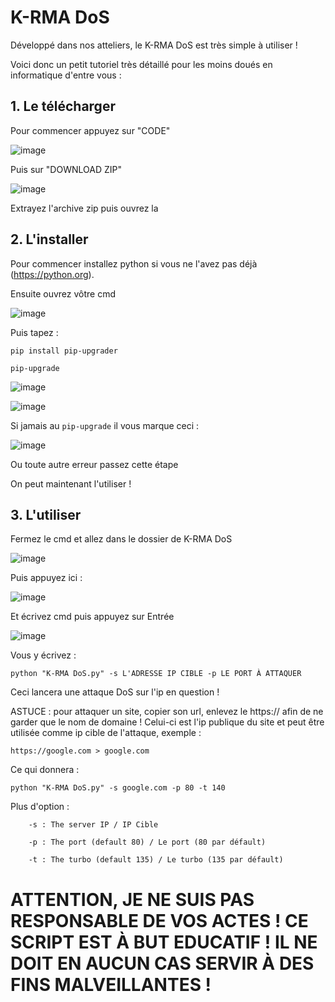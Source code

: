 # K-RMA DoS

Développé dans nos atteliers, le K-RMA DoS est très simple à utiliser !

Voici donc un petit tutoriel très détaillé pour les moins doués en informatique d'entre vous : 

## 1. Le télécharger

Pour commencer appuyez sur "CODE"

![image](https://user-images.githubusercontent.com/108224457/193016172-1464f671-9fe7-41f5-a44e-5c47856e5269.png)

Puis sur "DOWNLOAD ZIP"

![image](https://user-images.githubusercontent.com/108224457/193016332-76a952be-621b-4bef-9470-4fcccf0368dc.png)

Extrayez l'archive zip puis ouvrez la

## 2. L'installer

Pour commencer installez python si vous ne l'avez pas déjà (https://python.org).

Ensuite ouvrez vôtre cmd

![image](https://user-images.githubusercontent.com/108224457/193017134-c62db3cd-4719-407d-ac9f-227f2bb28a6f.png)

Puis tapez : 

```pip install pip-upgrader```

```pip-upgrade```

![image](https://user-images.githubusercontent.com/108224457/193017318-9fa0913e-2b81-4a67-b096-6fd743d1a1fe.png)

![image](https://user-images.githubusercontent.com/108224457/193017410-16c50a63-3ddf-4249-b266-57f6d91b19e3.png)

Si jamais au ```pip-upgrade``` il vous marque ceci : 

![image](https://user-images.githubusercontent.com/108224457/193017493-5f744a46-6437-4939-bd63-ec6fc03ee601.png)

Ou toute autre erreur passez cette étape

On peut maintenant l'utiliser !

## 3. L'utiliser

Fermez le cmd et allez dans le dossier de K-RMA DoS

![image](https://user-images.githubusercontent.com/108224457/193017744-bd88f21a-cbb1-4b2d-bce6-eb878ef65699.png)

Puis appuyez ici : 

![image](https://user-images.githubusercontent.com/108224457/193017888-c800f1da-9da2-4769-809f-0add59bd00f4.png)

Et écrivez cmd puis appuyez sur Entrée

![image](https://user-images.githubusercontent.com/108224457/193018024-ff55c8a5-2b01-49f0-957c-7d1528868167.png)

Vous y écrivez : 

```python "K-RMA DoS.py" -s L'ADRESSE IP CIBLE -p LE PORT À ATTAQUER```

Ceci lancera une attaque DoS sur l'ip en question !

ASTUCE : pour attaquer un site, copier son url, enlevez le https:// afin de ne garder que le nom de domaine ! Celui-ci est l'ip publique du site et peut être utilisée comme ip cible de l'attaque, exemple : 

```https://google.com > google.com```

Ce qui donnera : 

```python "K-RMA DoS.py" -s google.com -p 80 -t 140```

Plus d'option : 

        -s : The server IP / IP Cible
        
        -p : The port (default 80) / Le port (80 par défault)
        
        -t : The turbo (default 135) / Le turbo (135 par défault)

# ATTENTION, JE NE SUIS PAS RESPONSABLE DE VOS ACTES ! CE SCRIPT EST À BUT EDUCATIF ! IL NE DOIT EN AUCUN CAS SERVIR À DES FINS MALVEILLANTES !

